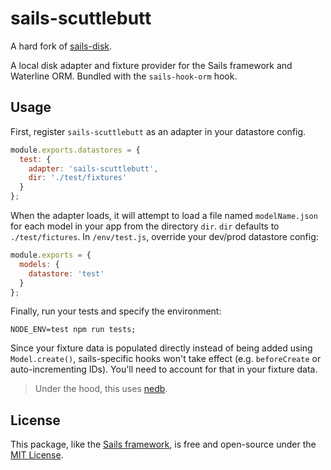 # sails-scuttlebutt

A hard fork of [sails-disk](https://github.com/balderdashy/sails-disk).

A local disk adapter and fixture provider for the Sails framework and Waterline ORM. Bundled with the `sails-hook-orm` hook.

## Usage

First, register `sails-scuttlebutt` as an adapter in your datastore config.

```javascript
module.exports.datastores = {
  test: {
    adapter: 'sails-scuttlebutt',
    dir: './test/fixtures'
  }
};
```

When the adapter loads, it will attempt to load a file named `modelName.json` for each model in your app from the directory `dir`. `dir` defaults to `./test/fictures`. In `/env/test.js`, override your dev/prod datastore config:

```javascript
module.exports = {
  models: {
    datastore: 'test'
  }
};
```

Finally, run your tests and specify the environment:

```
NODE_ENV=test npm run tests;
```

Since your fixture data is populated directly instead of being added using `Model.create()`, sails-specific hooks won't take effect (e.g. `beforeCreate` or auto-incrementing IDs). You'll need to account for that in your fixture data.

> Under the hood, this uses [nedb](http://npmjs.com/package/nedb).

## License

This package, like the [Sails framework](http://sailsjs.com), is free and open-source under the [MIT License](http://sailsjs.com/license).
